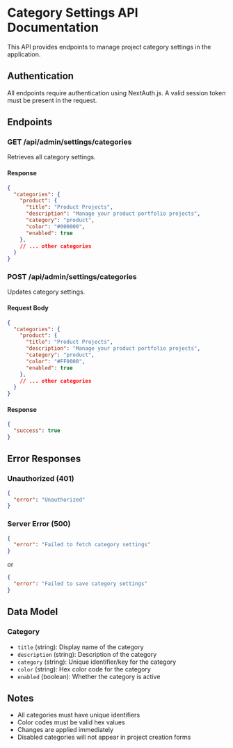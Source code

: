 # Category Settings API Documentation

This API provides endpoints to manage project category settings in the application.

## Authentication

All endpoints require authentication using NextAuth.js. A valid session token must be present in the request.

## Endpoints

### GET /api/admin/settings/categories

Retrieves all category settings.

#### Response

```json
{
  "categories": {
    "product": {
      "title": "Product Projects",
      "description": "Manage your product portfolio projects",
      "category": "product",
      "color": "#000000",
      "enabled": true
    },
    // ... other categories
  }
}
```

### POST /api/admin/settings/categories

Updates category settings.

#### Request Body

```json
{
  "categories": {
    "product": {
      "title": "Product Projects",
      "description": "Manage your product portfolio projects",
      "category": "product",
      "color": "#FF0000",
      "enabled": true
    },
    // ... other categories
  }
}
```

#### Response

```json
{
  "success": true
}
```

## Error Responses

### Unauthorized (401)
```json
{
  "error": "Unauthorized"
}
```

### Server Error (500)
```json
{
  "error": "Failed to fetch category settings"
}
```
or
```json
{
  "error": "Failed to save category settings"
}
```

## Data Model

### Category
- `title` (string): Display name of the category
- `description` (string): Description of the category
- `category` (string): Unique identifier/key for the category
- `color` (string): Hex color code for the category
- `enabled` (boolean): Whether the category is active

## Notes
- All categories must have unique identifiers
- Color codes must be valid hex values
- Changes are applied immediately
- Disabled categories will not appear in project creation forms 